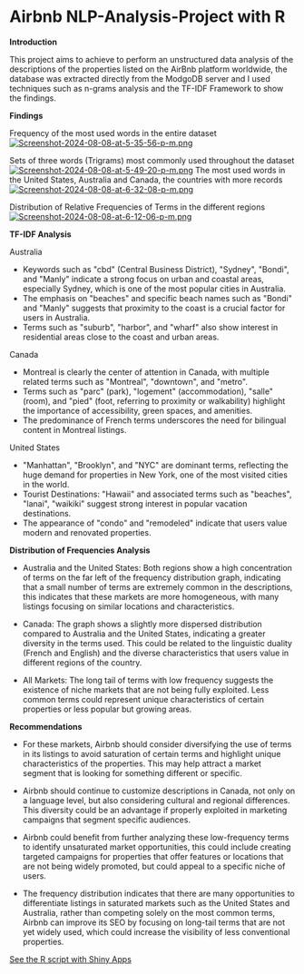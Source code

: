 # Airbnb NLP-Analysis-Project with R

**Introduction**

This project aims to achieve to perform an unstructured data analysis of the descriptions of the properties listed on the AirBnb platform worldwide, the database was extracted directly from the ModgoDB server and I used techniques such as n-grams analysis and the TF-IDF Framework to show the findings. 

**Findings**

Frequency of the most used words in the entire dataset
[![Screenshot-2024-08-08-at-5-35-56-p-m.png](https://i.postimg.cc/8cSjrD8p/Screenshot-2024-08-08-at-5-35-56-p-m.png)](https://postimg.cc/WF52QBbC)


Sets of three words (Trigrams) most commonly used throughout the dataset
[![Screenshot-2024-08-08-at-5-49-20-p-m.png](https://i.postimg.cc/2SWwQrk2/Screenshot-2024-08-08-at-5-49-20-p-m.png)](https://postimg.cc/CRFkYyfq)
The most used words in the United States, Australia and Canada, the countries with more records
[![Screenshot-2024-08-08-at-6-32-08-p-m.png](https://i.postimg.cc/50WPFD5Z/Screenshot-2024-08-08-at-6-32-08-p-m.png)](https://postimg.cc/FfGbMWBZ)


Distribution of Relative Frequencies of Terms in the different regions
[![Screenshot-2024-08-08-at-6-12-06-p-m.png](https://i.postimg.cc/xTgcqW6Q/Screenshot-2024-08-08-at-6-12-06-p-m.png)](https://postimg.cc/ykgVbrqp)

**TF-IDF Analysis**

Australia
- Keywords such as "cbd" (Central Business District), "Sydney", "Bondi", and "Manly" indicate a strong focus on urban and coastal areas, especially Sydney, which is one of the most popular cities in Australia.
- The emphasis on "beaches" and specific beach names such as "Bondi" and "Manly" suggests that proximity to the coast is a crucial factor for users in Australia.
- Terms such as "suburb", "harbor", and "wharf" also show interest in residential areas close to the coast and urban areas.

Canada
- Montreal is clearly the center of attention in Canada, with multiple related terms such as "Montreal", "downtown", and "metro".
- Terms such as "parc" (park), "logement" (accommodation), "salle" (room), and "pied" (foot, referring to proximity or walkability) highlight the importance of accessibility, green spaces, and amenities.
- The predominance of French terms underscores the need for bilingual content in Montreal listings.

United States
- "Manhattan", "Brooklyn", and "NYC" are dominant terms, reflecting the huge demand for properties in New York, one of the most visited cities in the world.
- Tourist Destinations: "Hawaii" and associated terms such as "beaches", "lanai", "waikiki" suggest strong interest in popular vacation destinations.
- The appearance of "condo" and "remodeled" indicate that users value modern and renovated properties.
	
**Distribution of Frequencies Analysis**
- Australia and the United States: Both regions show a high concentration of terms on the far left of the frequency distribution graph, indicating that a small number of terms are extremely common in the descriptions, this indicates that these markets are more homogeneous, with many listings focusing on similar locations and characteristics.
 
- Canada: The graph shows a slightly more dispersed distribution compared to Australia and the United States, indicating a greater diversity in the terms used. This could be related to the linguistic duality (French and English) and the diverse characteristics that users value in different regions of the country.
 
- All Markets: The long tail of terms with low frequency suggests the existence of niche markets that are not being fully exploited. Less common terms could represent unique characteristics of certain properties or less popular but growing areas.
	


**Recommendations**

- For these markets, Airbnb should consider diversifying the use of terms in its listings to avoid saturation of certain terms and highlight unique characteristics of the properties. This may help attract a market segment that is looking for something different or specific.

- Airbnb should continue to customize descriptions in Canada, not only on a language level, but also considering cultural and regional differences. This diversity could be an advantage if properly exploited in marketing campaigns that segment specific audiences.

- Airbnb could benefit from further analyzing these low-frequency terms to identify unsaturated market opportunities, this could include creating targeted campaigns for properties that offer features or locations that are not being widely promoted, but could appeal to a specific niche of users.

- The frequency distribution indicates that there are many opportunities to differentiate listings in saturated markets such as the United States and Australia, rather than competing solely on the most common terms, Airbnb can improve its SEO by focusing on long-tail terms that are not yet widely used, which could increase the visibility of less conventional properties.


<a href="MongoDB Airbnb in R.R">See the R script with Shiny Apps</a>



